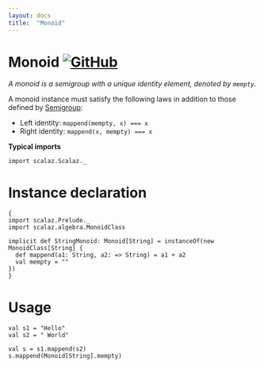 ```yaml
---
layout: docs
title:  "Monoid"
---
```


# Monoid [![GitHub](../img/github.png)](https://github.com/scalaz/scalaz/blob/series/8.0.x/base/shared/src/main/scala/scalaz/algebra/monoid.scala)

*A monoid is a semigroup with a unique identity element, denoted by `mempty`.*

A monoid instance must satisfy the following laws in addition to those defined by [Semigroup](./Semigroup.html):

- Left identity: `mappend(mempty, x) === x`
- Right identity: `mappend(x, mempty) === x`

**Typical imports**
```tut:silent
import scalaz.Scalaz._
```

# Instance declaration

```tut
{
import scalaz.Prelude._
import scalaz.algebra.MonoidClass

implicit def StringMonoid: Monoid[String] = instanceOf(new MonoidClass[String] {
  def mappend(a1: String, a2: => String) = a1 + a2
  val mempty = ""
})
}
```

# Usage

```tut
val s1 = "Hello"
val s2 = " World"

val s = s1.mappend(s2)
s.mappend(Monoid[String].mempty)
```
